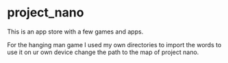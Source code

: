 # project_nano
This is an app store with a few games and apps.

For the hanging man game I used my own directories to import the words to use it on ur own 
device change the path to the map of project nano.